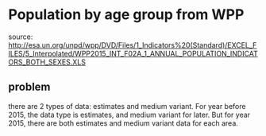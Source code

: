 # Population by age group from WPP

source: http://esa.un.org/unpd/wpp/DVD/Files/1_Indicators%20(Standard)/EXCEL_FILES/5_Interpolated/WPP2015_INT_F02A_1_ANNUAL_POPULATION_INDICATORS_BOTH_SEXES.XLS

## problem

there are 2 types of data: estimates and medium variant. For year before 2015,
the data type is estimates, and medium variant for later. But for year 2015,
there are both estimates and medium variant data for each area.
